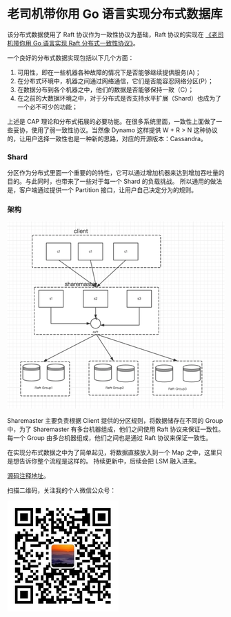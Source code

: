 # 老司机带你用 Go 语言实现分布式数据库

该分布式数据使用了 Raft 协议作为一致性协议为基础，Raft 协议的实现在 [《老司机带你用 Go 语言实现 Raft 分布式一致性协议》](src/raft)。

一个良好的分布式数据实现包括以下几个方面：

1. 可用性，即在一些机器各种故障的情况下是否能够继续提供服务(A)；
2. 在分布式环境中，机器之间通过网络通信，它们是否能容忍网络分区(P）；
3. 在数据分布到各个机器之中，他们的数据是否能够保持一致（C）；
4. 在之前的大数据环境之中，对于分布式是否支持水平扩展（Shard）也成为了一个必不可少的功能；

上述是 CAP 理论和分布式拓展的必要功能。在很多系统里面，一致性上面做了一些妥协，使用了弱一致性协议。当然像 Dynamo 这样提供 W + R > N 这种协议的，让用户选择一致性也是一种新的思路，对应的开源版本：Cassandra。

### Shard

分区作为分布式里面一个重要的的特性，它可以通过增加机器来达到增加吞吐量的目的。与此同时，也带来了一些对于每一个 Shard 的负载挑战。
所以通用的做法是，客户端通过提供一个 Partition 接口，让用户自己决定分为的规则。

### 架构

![分布式数据库架构](../../img/kv-fram.png)

Sharemaster 主要负责根据 Client 提供的分区规则，将数据储存在不同的 Group 中，为了 Sharemaster 有多台机器组成，他们之间使用 Raft 协议来保证一致性。每一个 Group 由多台机器组成，他们之间也是通过 Raft 协议来保证一致性。

在实现分布式数据之中为了简单起见，将数据直接放入到一个 Map 之中，这里只是想告诉你整个流程是这样的。
持续更新中，后续会把 LSM 融入进来。

[源码注释地址](https://github.com/happyer/distributed-computing)。

扫描二维码，关注我的个人微信公众号：

![公众号](../../img/qc.jpg)
